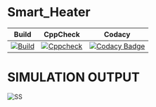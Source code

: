# Smart_Heater
Build | CppCheck | Codacy | 
|---------|------------|-----------|
[![Build](https://github.com/vikramsvdd/Smart_Heater/actions/workflows/Build.yml/badge.svg)](https://github.com/vikramsvdd/Smart_Heater/actions/workflows/Build.yml)|[![Cppcheck](https://github.com/vikramsvdd/Smart_Heater/actions/workflows/Cppcheck.yml/badge.svg)](https://github.com/vikramsvdd/Smart_Heater/actions/workflows/Cppcheck.yml)|[![Codacy Badge](https://app.codacy.com/project/badge/Grade/2fe7d2d20ce340cdb62cbd6396be975e)](https://www.codacy.com/gh/vikramsvdd/Smart_Heater/dashboard?utm_source=github.com&amp;utm_medium=referral&amp;utm_content=vikramsvdd/Smart_Heater&amp;utm_campaign=Badge_Grade)

# SIMULATION OUTPUT
![SS](https://github.com/vikramsvdd/Smart_Heater/blob/main/simulationoutput.png)
